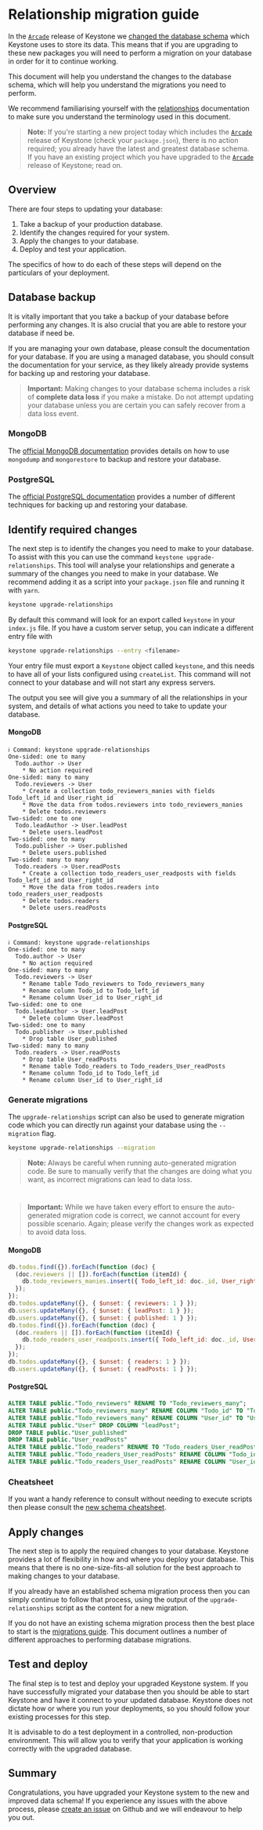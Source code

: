 <!--[meta]
section: guides
title: Relationship migration
[meta]-->

# Relationship migration guide

In the [`Arcade`](/docs/discussions/new-data-schema.md) release of Keystone we [changed the database schema](/docs/discussions/new-data-schema.md) which Keystone uses to store its data.
This means that if you are upgrading to these new packages you will need to perform a migration on your database in order for it to continue working.

This document will help you understand the changes to the database schema, which will help you understand the migrations you need to perform.

We recommend familiarising yourself with the [relationships](/docs/discussions/relationships.md) documentation to make sure you understand the terminology used in this document.

> **Note:** If you're starting a new project today which includes the [`Arcade`](/docs/discussions/new-data-schema.md) release of Keystone (check your `package.json`), there is no action required; you already have the latest and greatest database schema.
> If you have an existing project which you have upgraded to the [`Arcade`](/docs/discussions/new-data-schema.md) release of Keystone; read on.

## Overview

There are four steps to updating your database:

1. Take a backup of your production database.
2. Identify the changes required for your system.
3. Apply the changes to your database.
4. Deploy and test your application.

The specifics of how to do each of these steps will depend on the particulars of your deployment.

## Database backup

It is vitally important that you take a backup of your database before performing any changes.
It is also crucial that you are able to restore your database if need be.

If you are managing your own database, please consult the documentation for your database.
If you are using a managed database, you should consult the documentation for your service, as they likely already provide systems for backing up and restoring your database.

> **Important:** Making changes to your database schema includes a risk of **complete data loss** if you make a mistake. Do not attempt updating your database unless you are certain you can safely recover from a data loss event.

### MongoDB

The [official MongoDB documentation](https://docs.mongodb.com/manual/tutorial/backup-and-restore-tools/) provides details on how to use `mongodump` and `mongorestore` to backup and restore your database.

### PostgreSQL

The [official PostgreSQL documentation](https://www.postgresql.org/docs/12/backup.html) provides a number of different techniques for backing up and restoring your database.

## Identify required changes

The next step is to identify the changes you need to make to your database.
To assist with this you can use the command `keystone upgrade-relationships`.
This tool will analyse your relationships and generate a summary of the changes you need to make in your database.
We recommend adding it as a script into your `package.json` file and running it with `yarn`.

```bash
keystone upgrade-relationships
```

By default this command will look for an export called `keystone` in your `index.js` file.
If you have a custom server setup, you can indicate a different entry file with

```bash
keystone upgrade-relationships --entry <filename>
```

Your entry file must export a `Keystone` object called `keystone`, and this needs to have all of your lists configured using `createList`.
This command will not connect to your database and will not start any express servers.

The output you see will give you a summary of all the relationships in your system, and details of what actions you need to take to update your database.

#### MongoDB

```shell title="Example Output" showLanguage=false allowCopy=false
ℹ Command: keystone upgrade-relationships
One-sided: one to many
  Todo.author -> User
    * No action required
One-sided: many to many
  Todo.reviewers -> User
    * Create a collection todo_reviewers_manies with fields Todo_left_id and User_right_id
    * Move the data from todos.reviewers into todo_reviewers_manies
    * Delete todos.reviewers
Two-sided: one to one
  Todo.leadAuthor -> User.leadPost
    * Delete users.leadPost
Two-sided: one to many
  Todo.publisher -> User.published
    * Delete users.published
Two-sided: many to many
  Todo.readers -> User.readPosts
    * Create a collection todo_readers_user_readposts with fields Todo_left_id and User_right_id
    * Move the data from todos.readers into todo_readers_user_readposts
    * Delete todos.readers
    * Delete users.readPosts
```

#### PostgreSQL

```shell title="Example Output" showLanguage=false allowCopy=false
ℹ Command: keystone upgrade-relationships
One-sided: one to many
  Todo.author -> User
    * No action required
One-sided: many to many
  Todo.reviewers -> User
    * Rename table Todo_reviewers to Todo_reviewers_many
    * Rename column Todo_id to Todo_left_id
    * Rename column User_id to User_right_id
Two-sided: one to one
  Todo.leadAuthor -> User.leadPost
    * Delete column User.leadPost
Two-sided: one to many
  Todo.publisher -> User.published
    * Drop table User_published
Two-sided: many to many
  Todo.readers -> User.readPosts
    * Drop table User_readPosts
    * Rename table Todo_readers to Todo_readers_User_readPosts
    * Rename column Todo_id to Todo_left_id
    * Rename column User_id to User_right_id
```

### Generate migrations

The `upgrade-relationships` script can also be used to generate migration code which you can directly run against your database using the `--migration` flag.

```bash
keystone upgrade-relationships --migration
```

> **Note:** Always be careful when running auto-generated migration code.
> Be sure to manually verify that the changes are doing what you want, as incorrect migrations can lead to data loss.

#

> **Important:** While we have taken every effort to ensure the auto-generated migration code is correct, we cannot account for every possible scenario.
> Again; please verify the changes work as expected to avoid data loss.

#### MongoDB

```javascript title="Example migration" allowCopy=false showLanguage=false
db.todos.find({}).forEach(function (doc) {
  (doc.reviewers || []).forEach(function (itemId) {
    db.todo_reviewers_manies.insert({ Todo_left_id: doc._id, User_right_id: itemId });
  });
});
db.todos.updateMany({}, { $unset: { reviewers: 1 } });
db.users.updateMany({}, { $unset: { leadPost: 1 } });
db.users.updateMany({}, { $unset: { published: 1 } });
db.todos.find({}).forEach(function (doc) {
  (doc.readers || []).forEach(function (itemId) {
    db.todo_readers_user_readposts.insert({ Todo_left_id: doc._id, User_right_id: itemId });
  });
});
db.todos.updateMany({}, { $unset: { readers: 1 } });
db.users.updateMany({}, { $unset: { readPosts: 1 } });
```

#### PostgreSQL

```SQL title="Example migration" allowCopy=false
ALTER TABLE public."Todo_reviewers" RENAME TO "Todo_reviewers_many";
ALTER TABLE public."Todo_reviewers_many" RENAME COLUMN "Todo_id" TO "Todo_left_id";
ALTER TABLE public."Todo_reviewers_many" RENAME COLUMN "User_id" TO "User_right_id";
ALTER TABLE public."User" DROP COLUMN "leadPost";
DROP TABLE public."User_published"
DROP TABLE public."User_readPosts"
ALTER TABLE public."Todo_readers" RENAME TO "Todo_readers_User_readPosts";
ALTER TABLE public."Todo_readers_User_readPosts" RENAME COLUMN "Todo_id" TO "Todo_left_id";
ALTER TABLE public."Todo_readers_User_readPosts" RENAME COLUMN "User_id" TO "User_right_id";
```

### Cheatsheet

If you want a handy reference to consult without needing to execute scripts then please consult the [new schema cheatsheet](/docs/guides/new-schema-cheatsheet.md).

## Apply changes

The next step is to apply the required changes to your database.
Keystone provides a lot of flexibility in how and where you deploy your database.
This means that there is no one-size-fits-all solution for the best approach to making changes to your database.

If you already have an established schema migration process then you can simply continue to follow that process, using the output of the `upgrade-relationships` script as the content for a new migration.

If you do not have an existing schema migration process then the best place to start is the [migrations guide](/docs/guides/migrations.md).
This document outlines a number of different approaches to performing database migrations.

## Test and deploy

The final step is to test and deploy your upgraded Keystone system.
If you have successfully migrated your database then you should be able to start Keystone and have it connect to your updated database.
Keystone does not dictate how or where you run your deployments, so you should follow your existing processes for this step.

It is advisable to do a test deployment in a controlled, non-production environment.
This will allow you to verify that your application is working correctly with the upgraded database.

## Summary

Congratulations, you have upgraded your Keystone system to the new and improved data schema!
If you experience any issues with the above process, please [create an issue](https://github.com/keystonejs/keystone/issues) on Github and we will endeavour to help you out.
